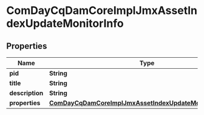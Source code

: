 

# ComDayCqDamCoreImplJmxAssetIndexUpdateMonitorInfo

## Properties

Name | Type | Description | Notes
------------ | ------------- | ------------- | -------------
**pid** | **String** |  |  [optional]
**title** | **String** |  |  [optional]
**description** | **String** |  |  [optional]
**properties** | [**ComDayCqDamCoreImplJmxAssetIndexUpdateMonitorProperties**](ComDayCqDamCoreImplJmxAssetIndexUpdateMonitorProperties.md) |  |  [optional]



